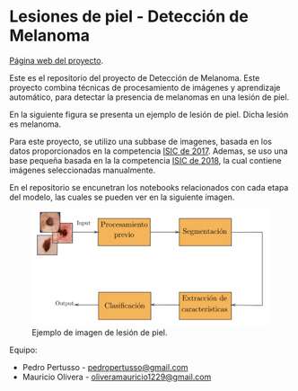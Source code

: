 # Lesiones de piel - Detección de Melanoma


[Página web del proyecto](https://mauricio.olivera.da.pages.fing.edu.uy/lesiones-de-piel/).

Este es el repositorio del proyecto de Detección de Melanoma.
Este proyecto combina técnicas de procesamiento de imágenes y aprendizaje automático, para detectar la presencia de melanomas en una lesión de piel.  

En la siguiente figura se presenta un ejemplo de lesión de piel. Dicha lesión es melanoma.

Para este proyecto, se utilizo una subbase de imagenes, basada en los datos proporcionados en la competencia [ISIC de 2017](https://challenge.isic-archive.com/data/#2017). Ademas, se uso una base pequeña basada en la la competencia [ISIC de 2018](https://challenge.isic-archive.com/data/#2018), la cual contiene imágenes seleccionadas manualmente.

En el repositorio se encunetran los notebooks relacionados con cada etapa del modelo, las cuales se pueden ver en la siguiente imagen.

<figure>
  <img src="lesiones_de_piel_bloques.png" width="600">
  <figcaption>
  Ejemplo de imagen de lesión de piel.
  </figcaption>
</figure>

Equipo:
- Pedro Pertusso - pedropertusso@gmail.com
- Mauricio Olivera - oliveramauricio1229@gmail.com
